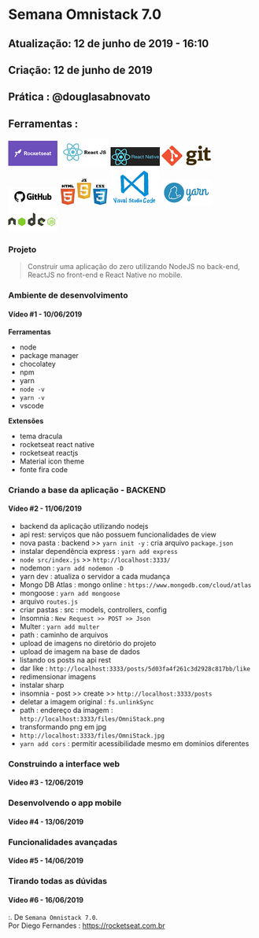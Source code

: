 # Semana Omnistack 7.0

## Atualização: 12 de junho de 2019 - 16:10
## Criação: 12 de junho de 2019
## Prática : @douglasabnovato

## Ferramentas : 

![Rocketseat](/images/logo-rocketseat.png)
![ReactJS](/images/logo-reactjs.jpg)
![React Native](/images/logo-react-native.png)
![Git](/images/logo-git.png)
![Github](/images/logo-github.png)
![HTML/CSS/Javascript](/images/logo-html-css-js.jpeg)
![VSCode](/images/logo-VSCode.png)
![Yarn](/images/logo-yarn.png)
![Nodejs](/images/logo-nodejs.png)

### Projeto
> Construir uma aplicação do zero utilizando NodeJS no back-end, ReactJS no front-end e React Native no mobile.

### Ambiente de desenvolvimento
#### Vídeo #1 - 10/06/2019

**Ferramentas**
- node 
- package manager 
- chocolatey
- npm 
- yarn
- `node -v`
- `yarn -v`
- vscode 

**Extensões**
- tema dracula
- rocketseat react native
- rocketseat reactjs
- Material icon theme
- fonte fira code

### Criando a base da aplicação - BACKEND
#### Vídeo #2 - 11/06/2019
- backend da aplicação utilizando nodejs
- api rest: serviços que não possuem funcionalidades de view
- nova pasta : backend >> `yarn init -y` : cria arquivo `package.json`
- instalar dependência express : `yarn add express`
- `node src/index.js` >> `http://localhost:3333/`
- nodemon : `yarn add nodemon -D`
- yarn dev : atualiza o servidor a cada mudança
- Mongo DB Atlas : mongo online : `https://www.mongodb.com/cloud/atlas`
- mongoose : `yarn add mongoose`
- arquivo `routes.js`
- criar pastas : src : models, controllers, config
- Insomnia : `New Request >> POST >> Json`
- Multer : `yarn add multer`
- path : caminho de arquivos
- upload de imagens no diretório do projeto 
- upload de imagem na base de dados
- listando os posts na api rest
- dar like : `http://localhost:3333/posts/5d03fa4f261c3d2928c817bb/like`
- redimensionar imagens
- instalar sharp
- insomnia - post >> create >> `http://localhost:3333/posts`
- deletar a imagem original : `fs.unlinkSync`
- path : endereço da imagem : `http://localhost:3333/files/OmniStack.png`
- transformando png em jpg
- `http://localhost:3333/files/OmniStack.jpg`
- `yarn add cors` : permitir acessibilidade mesmo em domínios diferentes

### Construindo a interface web 
#### Vídeo #3 - 12/06/2019 

### Desenvolvendo o app mobile 
#### Vídeo #4 - 13/06/2019

### Funcionalidades avançadas 
#### Vídeo #5 - 14/06/2019 

### Tirando todas as dúvidas 
#### Vídeo #6 - 16/06/2019 

:. De `Semana Omnistack 7.0`.<br/> 
Por Diego Fernandes : https://rocketseat.com.br